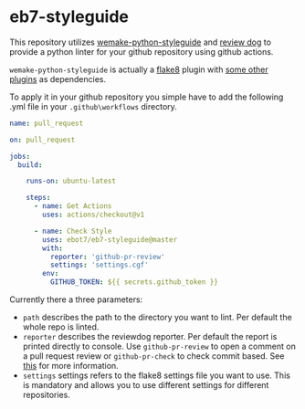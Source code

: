# eb7-styleguide

This repository utilizes [wemake-python-styleguide](https://github.com/wemake-services/wemake-python-styleguide) and
[review dog](https://github.com/reviewdog/reviewdog) to provide a python linter for your github repository using github
actions.

`wemake-python-styleguide` is actually a [flake8](http://flake8.pycqa.org/en/latest/)
plugin with [some other plugins](https://wemake-python-stylegui.de/en/latest/pages/usage/violations/index.html#external-plugins) as dependencies.

To apply it in your github repository you simple have to add the following .yml file in your `.github\workflows`
directory.

```yaml
name: pull_request

on: pull_request

jobs:
  build:

    runs-on: ubuntu-latest

    steps:
      - name: Get Actions
        uses: actions/checkout@v1

      - name: Check Style
        uses: ebot7/eb7-styleguide@master
        with:
          reporter: 'github-pr-review'
          settings: 'settings.cgf'
        env:
          GITHUB_TOKEN: ${{ secrets.github_token }}
```

Currently there a three parameters:
- `path` describes the path to the directory you want to lint. Per default the whole repo is linted.
- `reporter` describes the reviewdog reporter. Per default the report is printed directly to console. Use
  `github-pr-review` to open a comment on a pull request review or `github-pr-check` to check commit based. See
  [this](https://github.com/reviewdog/reviewdog#reporters) for more information.
- `settings` settings refers to the flake8 settings file you want to use. This is mandatory and allows you to use
  different settings for different repositories.